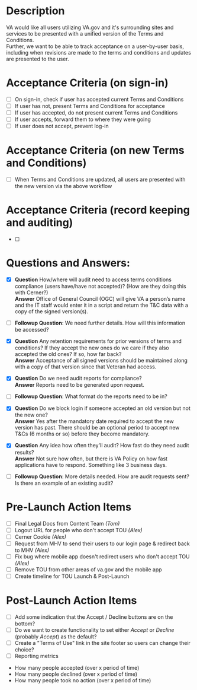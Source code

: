 # Description
VA would like all users utilizing VA.gov and it's surrounding sites and services to be presented with a unified version of the Terms and Conditions.  
Further, we want to be able to track acceptance on a user-by-user basis, including when revisions are made to the terms and conditions and updates are 
presented to the user.  

# Acceptance Criteria (on sign-in)
- [ ] On sign-in, check if user has accepted current Terms and Conditions
- [ ] If user has not, present Terms and Conditions for acceptance
- [ ] If user has accepted, do not present current Terms and Conditions
- [ ] If user accepts, forward them to where they were going
- [ ] If user does not accept, prevent log-in

# Acceptance Criteria (on new Terms and Conditions)
- [ ] When Terms and Conditions are updated, all users are presented with the new version via the above workflow

# Acceptance Criteria (record keeping and auditing)
- [ ] 


# Questions and Answers:
- [x] **Question** How/where will audit need to access terms conditions compliance (users have/have not accepted)? (How are they doing this with Cerner?)  
**Answer** Office of General Council (OGC) will give VA a person’s name and the IT staff would enter it in a script and return the T&C data with a copy of the signed version(s). 
- [ ] **Followup Question**: We need further details.  How will this information be accessed?

- [x] **Question** Any retention requirements for prior versions of terms and conditions? If they accept the new ones do we care if they also accepted the old ones? If so, how far back?  
**Answer** Acceptance of all signed versions should be maintained along with a copy of that version since that Veteran had access.

- [x] **Question** Do we need audit reports for compliance?  
**Answer** Reports need to be generated upon request.
- [ ] **Followup Question**: What format do the reports need to be in?

- [x] **Question** Do we block login if someone accepted an old version but not the new one?  
**Answer** Yes after the mandatory date required to accept the new version has past.  There should be an optional period to accept new T&Cs (6 months or so) before they become mandatory.  

- [x] **Question**  Any idea how often they'll audit?  How fast do they need audit results?  
**Answer**  Not sure how often, but there is VA Policy on how fast applications have to respond. Something like 3 business days. 
- [ ] **Followup Question**: More details needed.  How are audit requests sent?  Is there an example of an existing audit?

# Pre-Launch Action Items
- [ ] Final Legal Docs from Content Team _(Tom)_
- [ ] Logout URL for people who don't accept TOU _(Alex)_
- [ ] Cerner Cookie _(Alex)_
- [ ] Request from MHV to send their users to our login page & redirect back to MHV _(Alex)_
- [ ] Fix bug where mobile app doesn't redirect users who don't accept TOU _(Alex)_
- [ ] Remove TOU from other areas of va.gov and the mobile app 
- [ ] Create timeline for TOU Launch & Post-Launch

# Post-Launch Action Items
- [ ] Add some indication that the Accept / Decline buttons are on the bottom?
- [ ] Do we want to create functionality to set either _Accept_ or _Decline_ (probably _Accept_) as the default?
- [ ] Create a "Terms of Use" link in the site footer so users can change their choice?
- [ ] Reporting metrics
- How many people accepted (over x period of time)
- How many people declined (over x period of time)
- How many people took no action (over x period of time)
